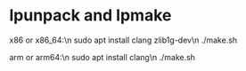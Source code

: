 # lpunpack and lpmake

x86 or x86_64:\n
sudo apt install clang zlib1g-dev\n
./make.sh

arm or arm64:\n
sudo apt install clang\n
./make.sh
